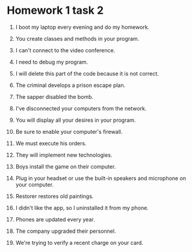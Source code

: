 # Homework 1 task 2

1) I boot my laptop every evening and do my homework.

2) You create classes and methods in your program.

3) I can't connect to the video conference.

4) I need to debug my program.

5) I will delete this part of the code because it is not correct.

6) The criminal develops a prison escape plan.

7) The sapper disabled the bomb.

8) I've disconnected your computers from the network.

9) You will display all your desires in your program.

10) Be sure to enable your computer's firewall.

11) We must execute his orders.

12) They will implement new technologies.

13) Boys install the game on their computer.

14) Plug in your headset or use the built-in speakers and microphone on your computer.

15) Restorer restores old paintings.

16) I didn't like the app, so I uninstalled it from my phone.

17) Phones are updated every year.

18) The company upgraded their personnel.

19) We're trying to verify a recent charge on your card.
